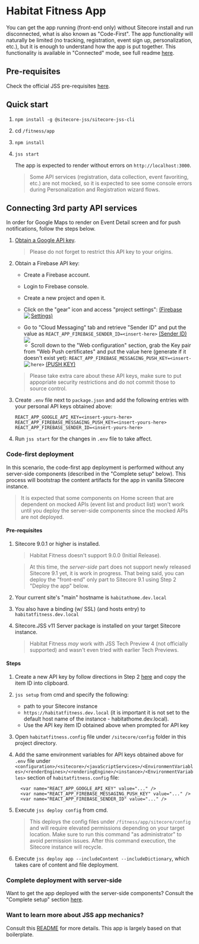 # Habitat Fitness App

You can get the app running (front-end only) without Sitecore install and run disconnected, what is also known as "Code-First".
The app functionality will naturally be limited (no tracking, registration, event sign up, personalization, etc.), but it is enough to understand how the app is put together. This functionality is available in "Connected" mode, see full readme [here](https://github.com/Sitecore/Sitecore.HabitatHome.Omni/blob/master/README.md).

## Pre-requisites

Check the official JSS pre-requisites [here](https://jss.sitecore.com/docs/getting-started/quick-start).

## Quick start
1. `npm install -g @sitecore-jss/sitecore-jss-cli`
1. cd `/fitness/app`
1. `npm install`
1. `jss start`
  
    The app is expected to render without errors on `http://localhost:3000`.

    > Some API services (registration, data collection, event favoriting, etc.) are not mocked, so it is expected to see some console errors during Personalization and Registration wizard flows.

## Connecting 3rd party API services

In order for Google Maps to render on Event Detail screen and for push notifications, follow the steps below. 

1. [Obtain a Google API key](https://developers.google.com/maps/documentation/javascript/get-api-key).
      > Please do not forget to restrict this API key to your origins.

1. Obtain a Firebase API key:
      - Create a Firebase account.
      - Login to Firebase console.
      - Create a new project and open it.
      - Click on the "gear" icon and access "project settings":
        <a href="https://github.com/Sitecore/Sitecore.HabitatHome.Omni/blob/master/fitness/app/docs/img/project-settings.png">(Firebase Settings)<img align="left"  src="https://github.com/Sitecore/Sitecore.HabitatHome.Omni/blob/master/fitness/app/docs/img/project-settings.png"/></a>
 
      - Go to "Cloud Messaging" tab and retrieve "Sender ID" and put the value as 
      `REACT_APP_FIREBASE_SENDER_ID=<insert-here>`
        <a href="https://github.com/Sitecore/Sitecore.HabitatHome.Omni/blob/master/fitness/app/docs/img/gcp-sender-id.png">(Sender ID)<img align="left"  src="https://github.com/Sitecore/Sitecore.HabitatHome.Omni/blob/master/fitness/app/docs/img/gcp-sender-id.png" /></a>
       
      - Scroll down to the "Web configuration" section, grab the Key pair from "Web Push certificates" and put the value here (generate if it doesn't exist yet): 
      `REACT_APP_FIREBASE_MESSAGING_PUSH_KEY=<insert-here>`
         <a href="https://github.com/Sitecore/Sitecore.HabitatHome.Omni/blob/master/fitness/app/docs/img/push-cert.png">(PUSH KEY)<img align="left"  src="https://github.com/Sitecore/Sitecore.HabitatHome.Omni/blob/master/fitness/app/docs/img/push-cert.png"/></a>
   
      > Please take extra care about these API keys, make sure to put appopriate security restrictions and do not commit those to source control.

1. Create `.env` file next to `package.json` and add the following entries with your personal API keys obtained above:

    ```
    REACT_APP_GOOGLE_API_KEY=<insert-yours-here>
    REACT_APP_FIREBASE_MESSAGING_PUSH_KEY=<insert-yours-here>
    REACT_APP_FIREBASE_SENDER_ID=<insert-yours-here>
    ```
1. Run `jss start` for the changes in `.env` file to take affect.

### Code-first deployment

In this scenario, the code-first app deployment is performed without any server-side components (described in the "Complete setup" below). This process will bootstrap the content artifacts for the app in vanilla Sitecore instance.

> It is expected that some components on Home screen that are dependent on mocked APIs (event list and product list) won't work until you deploy the server-side components since the mocked APIs are not deployed.  

#### Pre-requisites
1. Sitecore 9.0.1 or higher is installed.
    > Habitat Fitness doesn't support 9.0.0 (Initial Release).

    > At this time, the *server-side* part does not support newly released Sitecore 9.1 yet, it is work in progress. That being said, you can deploy the "front-end" only part to Sitecore 9.1 using Step 2 "Deploy the app" below.

1. Your current site's "main" hostname is `habitathome.dev.local`
1. You also have a binding (w/ SSL) (and hosts entry) to `habitatfitness.dev.local`
1. Sitecore.JSS v11 Server package is installed on your target Sitecore instance.
	> Habitat Fitness _may_ work with JSS Tech Preview 4 (not officially supported) and wasn't even tried with earlier Tech Previews.

#### Steps

1. Create a new API key by follow directions in Step 2 [here](https://jss.sitecore.com/docs/getting-started/app-deployment) and copy the item ID into clipboard.

1. `jss setup` from cmd and specify the following:
	- path to your Sitecore instance
	- `https://habitatfitness.dev.local` (it is important it is not set to the default host name of the instance - habitathome.dev.local).
	-  Use the API key item ID obtained above when prompted for API key

1. Open `habitatfitness.config` file under `/sitecore/config` folder in this project directory.

1. Add the same environment variables for API keys obtained above for `.env` file under `<configuration>/<sitecore>/<javaScriptServices>/<EnvironmentVariables>/<renderEngines>/<renderingEngine>/<instance>/<EnvironmentVariables>` section of `habitatfitness.config` file:

    ```
      <var name="REACT_APP_GOOGLE_API_KEY" value="..." />
      <var name="REACT_APP_FIREBASE_MESSAGING_PUSH_KEY" value="..." />
      <var name="REACT_APP_FIREBASE_SENDER_ID" value="..." />
    ```

1. Execute `jss deploy config` from cmd.
    > This deploys the config files under `/fitness/app/sitecore/config` and will require elevated permissions depending on your target location. Make sure to run this command "as administrator" to avoid permission issues. After this command execution, the Sitecore instance will recycle.

1. Execute `jss deploy app --includeContent --includeDictionary`, which takes care of content and file deployment.

### Complete deployment with server-side

Want to get the app deployed with the server-side components? Consult the "Complete setup" section [here](https://github.com/Sitecore/Sitecore.HabitatHome.Omni/blob/master/README.md).

### Want to learn more about JSS app mechanics?

Consult this [README](https://github.com/Sitecore/jss/blob/master/samples/react/README.md) for more details. This app is largely based on that boilerplate.
